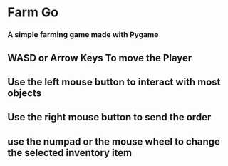 # Farm Go

### A simple farming game made with Pygame

####

## WASD or Arrow Keys To move the Player

## Use the left mouse button to interact with most objects

## Use the right mouse button to send the order

## use the numpad or the mouse wheel to change the selected inventory item
